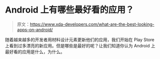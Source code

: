 # Android 上有哪些最好看的应用？

> 原文：<https://www.xda-developers.com/what-are-the-best-looking-apps-on-android/>

随着越来越多的开发者用材料设计元素更新他们的应用，我们开始在 Play Store 上看到过多漂亮的新应用。但是哪些是最好的呢？让我们知道你认为 Android 上最好看的应用是什么，为什么。